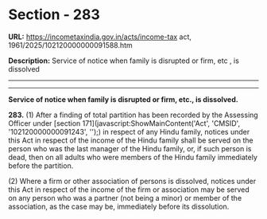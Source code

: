 # Section - 283

**URL:** https://incometaxindia.gov.in/acts/income-tax act, 1961/2025/102120000000091588.htm

**Description:** Service of notice when family is disrupted or firm, etc , is dissolved

---

****

**Service of notice when family is disrupted or firm, etc., is dissolved.**

**283.** (1) After a finding of total partition has been recorded by the Assessing Officer under [section 171](javascript:ShowMainContent\('Act', 'CMSID', '102120000000091243', ''\);) in respect of any Hindu family, notices under this Act in respect of the income of the Hindu family shall be served on the person who was the last manager of the Hindu family, or, if such person is dead, then on all adults who were members of the Hindu family immediately before the partition.

(2) Where a firm or other association of persons is dissolved, notices under this Act in respect of the income of the firm or association may be served on any person who was a partner (not being a minor) or member of the association, as the case may be, immediately before its dissolution.